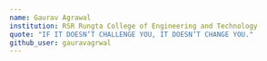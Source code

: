 ```yaml
---
name: Gaurav Agrawal
institution: RSR Rungta College of Engineering and Technology
quote: "IF IT DOESN’T CHALLENGE YOU, IT DOESN’T CHANGE YOU."
github_user: gauravagrwal
---
```

